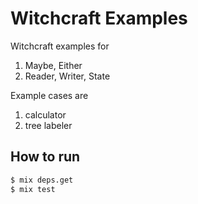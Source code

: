 # Witchcraft Examples

Witchcraft examples for

1. Maybe, Either
2. Reader, Writer, State

Example cases are 

1. calculator 
2. tree labeler

## How to run

```bash
$ mix deps.get
$ mix test
```